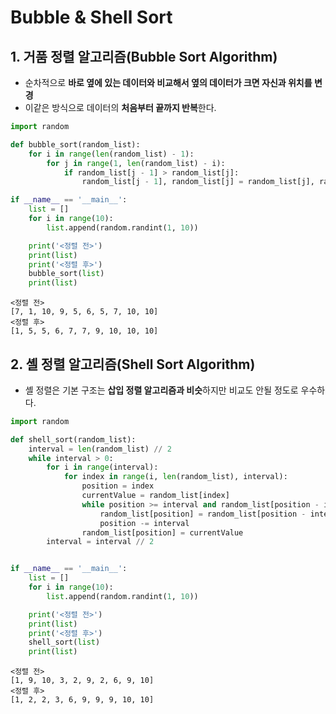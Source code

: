 # Bubble & Shell Sort

## 1. 거품 정렬 알고리즘(Bubble Sort Algorithm)

- 순차적으로 **바로 옆에 있는 데이터와 비교해서 옆의 데이터가 크면 자신과 위치를 변경**
- 이같은 방식으로 데이터의 **처음부터 끝까지 반복**한다.

```python
import random

def bubble_sort(random_list):
    for i in range(len(random_list) - 1):
        for j in range(1, len(random_list) - i):
            if random_list[j - 1] > random_list[j]:
                random_list[j - 1], random_list[j] = random_list[j], random_list[j - 1]

if __name__ == '__main__':
    list = []
    for i in range(10):
        list.append(random.randint(1, 10))

    print('<정렬 전>')
    print(list)
    print('<정렬 후>')
    bubble_sort(list)
    print(list)
```

```
<정렬 전>
[7, 1, 10, 9, 5, 6, 5, 7, 10, 10]
<정렬 후>
[1, 5, 5, 6, 7, 7, 9, 10, 10, 10]
```

## 2. 셸 정렬 알고리즘(Shell Sort Algorithm)

- 셸 정렬은 기본 구조는 **삽입 정렬 알고리즘과 비슷**하지만 비교도 안될 정도로 우수하다.

```python
import random

def shell_sort(random_list):
    interval = len(random_list) // 2
    while interval > 0:
        for i in range(interval):
            for index in range(i, len(random_list), interval):
                position = index
                currentValue = random_list[index]
                while position >= interval and random_list[position - interval] > currentValue:
                    random_list[position] = random_list[position - interval]
                    position -= interval
                random_list[position] = currentValue
        interval = interval // 2


if __name__ == '__main__':
    list = []
    for i in range(10):
        list.append(random.randint(1, 10))

    print('<정렬 전>')
    print(list)
    print('<정렬 후>')
    shell_sort(list)
    print(list)
```

```
<정렬 전>
[1, 9, 10, 3, 2, 9, 2, 6, 9, 10]
<정렬 후>
[1, 2, 2, 3, 6, 9, 9, 9, 10, 10]
```

